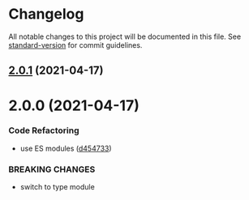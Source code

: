 # Changelog

All notable changes to this project will be documented in this file. See [standard-version](https://github.com/conventional-changelog/standard-version) for commit guidelines.

## [2.0.1](https://github.com/dmnsgn/path-tangents/compare/v2.0.0...v2.0.1) (2021-04-17)



# 2.0.0 (2021-04-17)


### Code Refactoring

* use ES modules ([d454733](https://github.com/dmnsgn/path-tangents/commit/d4547330cfc86f7a72fd3f41b429d30e2da061e8))


### BREAKING CHANGES

* switch to type module
